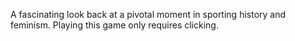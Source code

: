 A fascinating look back at a pivotal moment in sporting history and feminism.  Playing this game only requires clicking.